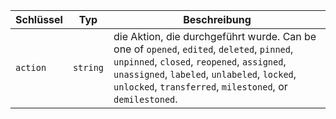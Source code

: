 | Schlüssel | Typ      | Beschreibung                                                                                                                                                                                                                                          |
| --------- | -------- | ----------------------------------------------------------------------------------------------------------------------------------------------------------------------------------------------------------------------------------------------------- |
| `action`  | `string` | die Aktion, die durchgeführt wurde. Can be one of `opened`, `edited`, `deleted`, `pinned`, `unpinned`, `closed`, `reopened`, `assigned`, `unassigned`, `labeled`, `unlabeled`, `locked`, `unlocked`,  `transferred`, `milestoned`, or `demilestoned`. |